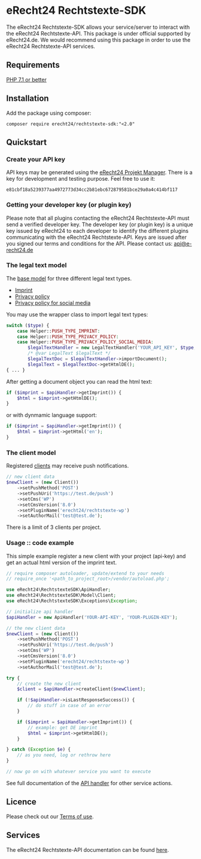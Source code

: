 # eRecht24 Rechtstexte-SDK
The eRecht24 Rechtstexte-SDK allows your service/server to interact with the eRecht24 Rechtstexte-API.
This package is under official supported by eRecht24.de.
We would recommend using this package in order to use the eRecht24 Rechtstexte-API services.

## Requirements
[PHP 7.1 or better](https://www.php.net/)

## Installation
Add the package using composer:

```shell
composer require erecht24/rechtstexte-sdk:"<2.0"
```

## Quickstart
### Create your API key
API keys may be generated using the [eRecht24 Projekt Manager](https://www.e-recht24.de/mitglieder/tools/projekt-manager/).
There is a key for development and testing purpose. Feel free to use it:

```e81cbf18a5239377aa4972773d34cc2b81ebc672879581bce29a0a4c414bf117```

### Getting your developer key (or plugin key)
Please note that all plugins contacting the eRecht24 Rechtstexte-API must send a verified developer key.
The developer key (or plugin key) is a unique key issued by eRecht24 to each developer to identify the different plugins communicating with the eRecht24 Rechtstexte-API.
Keys are issued after you signed our terms and conditions for the API. Please contact us: <a href="mailto:api@e-recht24.de">api@e-recht24.de</a>

### The legal text model
The [base model](./docs/legal_text.md#legal-text-model) for three different legal text types.

- [Imprint](./docs/legal_text.md#imprint)
- [Privacy policy](./docs/legal_text.md#privacy-policy)
- [Privacy policy for social media](./docs/legal_text.md#privacy-policy-social-media)

You may use the wrapper class to import legal text types:
```php
switch ($type) {
    case Helper::PUSH_TYPE_IMPRINT:
    case Helper::PUSH_TYPE_PRIVACY_POLICY:
    case Helper::PUSH_TYPE_PRIVACY_POLICY_SOCIAL_MEDIA:
        $legalTextHandler = new LegalTextHandler('YOUR_API_KEY', $type, 'YOUR-PLUGIN-KEY');
        /* @var LegalText $legalText */
        $legalTextDoc = $legalTextHandler->importDocument();
        $legalText = $legalTextDoc->getHtmlDE();
{ ... }
```
After getting a document object you can read the html text:
```php
if ($imprint = $apiHandler->getImprint()) {
    $html = $imprint->getHtmlDE();
}
```
or with dynmamic language support:
```php
if ($imprint = $apiHandler->getImprint()) {
    $html = $imprint->getHtml('en');
}
```

### The client model
Registered [clients](./docs/client.md) may receive push notifications.
```php
// new client data
$newClient = (new Client())
    ->setPushMethod('POST')
    ->setPushUri('https://test.de/push')
    ->setCms('WP')
    ->setCmsVersion('8.0')
    ->setPluginName('erecht24/rechtstexte-wp')
    ->setAuthorMail('test@test.de');
```
There is a limit of 3 clients per project.

### Usage :: code example
This simple example register a new client with your project (api-key) and get an actual html version of the imprint text. 

```php
// require composer autoloader, update/extend to your needs
// require_once '<path_to_project_root>/vendor/autoload.php';

use eRecht24\RechtstexteSDK\ApiHandler;
use eRecht24\RechtstexteSDK\Model\Client;
use eRecht24\RechtstexteSDK\Exceptions\Exception;

// initialize api handler
$apiHandler = new ApiHandler('YOUR-API-KEY', 'YOUR-PLUGIN-KEY');

// the new client data
$newClient = (new Client())
    ->setPushMethod('POST')
    ->setPushUri('https://test.de/push')
    ->setCms('WP')
    ->setCmsVersion('8.0')
    ->setPluginName('erecht24/rechtstexte-wp')
    ->setAuthorMail('test@test.de');

try {
    // create the new client
    $client = $apiHandler->createClient($newClient);

    if (!$apiHandler->isLastResponseSuccess()) {
        // do stuff in case of an error
    }

    if ($imprint = $apiHandler->getImprint()) {
        // example: get DE imprint
        $html = $imprint->getHtmlDE();
    }

} catch (Exception $e) {
    // as you need, log or rethrow here
}

// now go on with whatever service you want to execute
```
See full documentation of the [API handler](./docs/api_handler.md) for other service actions.

## Licence
Please check out our [Terms of use](LICENSE).

## Services
The eRecht24 Rechtstexte-API documentation can be found [here](https://docs.api.e-recht24.de/).










